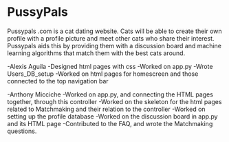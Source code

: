 # PussyPals
Pussypals .com is a cat dating website. Cats will be able to create their own profile with a profile picture and meet other cats who share their interest. Pussypals aids this by providing them with a discussion board and machine learning algorithms that match them with the best cats around. 

-Alexis Aguila
    -Designed html pages with css
    -Worked on app.py
    -Wrote Users_DB_setup
    -Worked on html pages for homescreen and those connected to the top navigation bar
  
-Anthony Micciche
    -Worked on app.py, and connecting the HTML pages together, through this controller
    -Worked on the skeleton for the html pages related to Matchmaking and their relation to the controller
    -Worked on setting up the profile database
    -Worked on the discussion board in app.py and its HTML page
    -Contributed to the FAQ, and wrote the Matchmaking questions.
    

